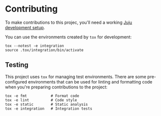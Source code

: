 # Contributing

To make contributions to this projec, you'll need a working [Juju development setup](https://juju.is/docs/sdk/dev-setup).

You can use the environments created by `tox` for development:

```shell
tox --notest -e integration
source .tox/integration/bin/activate
```

## Testing

This project uses `tox` for managing test environments. There are some pre-configured environments
that can be used for linting and formatting code when you're preparing contributions to the project:

```shell
tox -e fmt           # Format code
tox -e lint          # Code style
tox -e static        # Static analysis
tox -e integration   # Integration tests
```
